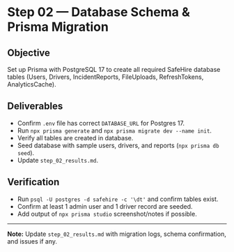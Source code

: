 # Step 02 — Database Schema & Prisma Migration

## Objective
Set up Prisma with PostgreSQL 17 to create all required SafeHire database tables (Users, Drivers, IncidentReports, FileUploads, RefreshTokens, AnalyticsCache).

## Deliverables
- Confirm `.env` file has correct `DATABASE_URL` for Postgres 17.
- Run `npx prisma generate` and `npx prisma migrate dev --name init`.
- Verify all tables are created in database.
- Seed database with sample users, drivers, and reports (`npx prisma db seed`).
- Update `step_02_results.md`.

## Verification
- Run `psql -U postgres -d safehire -c '\dt'` and confirm tables exist.
- Confirm at least 1 admin user and 1 driver record are seeded.
- Add output of `npx prisma studio` screenshot/notes if possible.

---
**Note:** Update `step_02_results.md` with migration logs, schema confirmation, and issues if any.
